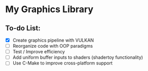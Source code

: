# My Graphics Library
## To-do List:
- [x] Create graphics pipeline with VULKAN
- [ ] Reorganize code with OOP paradigms
- [ ] Test / Improve efficiency
- [ ] Add uniform buffer inputs to shaders (shadertoy functionality)
- [ ] Use C-Make to improve cross-platform support
